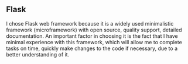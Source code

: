 ## Flask

I chose Flask web framework because it is a widely used minimalistic framework (microframework) with open source, quality support, detailed documentation. An important factor in choosing it is the fact that I have minimal experience with this framework, which will allow me to complete tasks on time, quickly make changes to the code if necessary, due to a better understanding of it.
